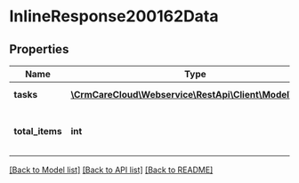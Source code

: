 # InlineResponse200162Data

## Properties
Name | Type | Description | Notes
------------ | ------------- | ------------- | -------------
**tasks** | [**\CrmCareCloud\Webservice\RestApi\Client\Model\Task[]**](Task.md) | List of all tasks. | [optional] 
**total_items** | **int** | The number of all found tasks. | [optional] 

[[Back to Model list]](../../README.md#documentation-for-models) [[Back to API list]](../../README.md#documentation-for-api-endpoints) [[Back to README]](../../README.md)

